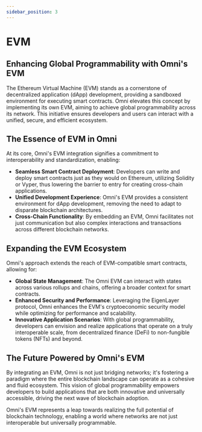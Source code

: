```yaml
---
sidebar_position: 3
---
```


# EVM

## Enhancing Global Programmability with Omni's EVM

The Ethereum Virtual Machine (EVM) stands as a cornerstone of decentralized application (dApp) development, providing a sandboxed environment for executing smart contracts. Omni elevates this concept by implementing its own EVM, aiming to achieve global programmability across its network. This initiative ensures developers and users can interact with a unified, secure, and efficient ecosystem.

## The Essence of EVM in Omni

At its core, Omni's EVM integration signifies a commitment to interoperability and standardization, enabling:

- **Seamless Smart Contract Deployment**: Developers can write and deploy smart contracts just as they would on Ethereum, utilizing Solidity or Vyper, thus lowering the barrier to entry for creating cross-chain applications.
- **Unified Development Experience**: Omni's EVM provides a consistent environment for dApp development, removing the need to adapt to disparate blockchain architectures.
- **Cross-Chain Functionality**: By embedding an EVM, Omni facilitates not just communication but also complex interactions and transactions across different blockchain networks.

## Expanding the EVM Ecosystem

Omni's approach extends the reach of EVM-compatible smart contracts, allowing for:

- **Global State Management**: The Omni EVM can interact with states across various rollups and chains, offering a broader context for smart contracts.
- **Enhanced Security and Performance**: Leveraging the EigenLayer protocol, Omni enhances the EVM's cryptoeconomic security model while optimizing for performance and scalability.
- **Innovative Application Scenarios**: With global programmability, developers can envision and realize applications that operate on a truly interoperable scale, from decentralized finance (DeFi) to non-fungible tokens (NFTs) and beyond.

## The Future Powered by Omni's EVM

By integrating an EVM, Omni is not just bridging networks; it's fostering a paradigm where the entire blockchain landscape can operate as a cohesive and fluid ecosystem. This vision of global programmability empowers developers to build applications that are both innovative and universally accessible, driving the next wave of blockchain adoption.

Omni's EVM represents a leap towards realizing the full potential of blockchain technology, enabling a world where networks are not just interoperable but universally programmable.
